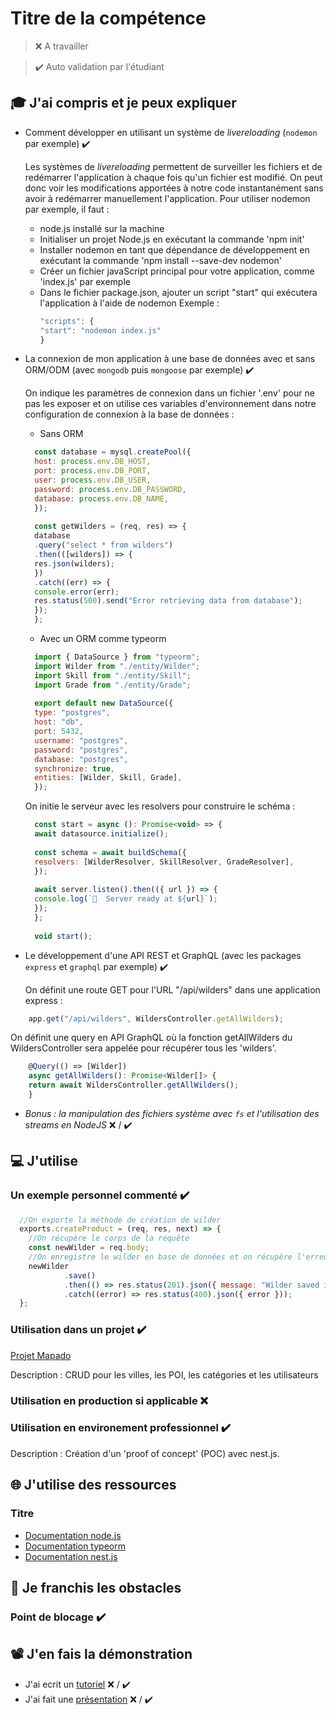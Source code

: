 # Titre de la compétence

> ❌ A travailler

> ✔️ Auto validation par l'étudiant

## 🎓 J'ai compris et je peux expliquer

- Comment développer en utilisant un système de *livereloading* (`nodemon` par exemple) ✔️
  
  Les systèmes de *livereloading* permettent de surveiller les fichiers et de redémarrer l'application à chaque fois qu'un fichier est modifié. On peut donc voir les modifications apportées à notre code instantanément sans avoir à redémarrer manuellement l'application.
Pour utiliser nodemon par exemple, il faut :
  * node.js installé sur la machine
  * Initialiser un projet Node.js en exécutant la commande 'npm init'
  * Installer nodemon en tant que dépendance de développement en exécutant la commande 'npm install --save-dev nodemon'
  * Créer un fichier javaScript principal pour votre application, comme 'index.js' par exemple
  * Dans le fichier package.json, ajouter un script "start" qui exécutera l'application à l'aide de nodemon
    Exemple : 
    ```javascript
    "scripts": {
    "start": "nodemon index.js"
    }
    ```

- La connexion de mon application à une base de données avec et sans ORM/ODM (avec `mongodb` puis `mongoose` par exemple) ✔️

  On indique les paramètres de connexion dans un fichier '.env' pour ne pas les exposer et on utilise ces variables d'environnement dans notre configuration de connexion à la base de données :

  * Sans ORM 

  ```javascript
    const database = mysql.createPool({
    host: process.env.DB_HOST, 
    port: process.env.DB_PORT, 
    user: process.env.DB_USER,
    password: process.env.DB_PASSWORD,
    database: process.env.DB_NAME,
    });
    
    const getWilders = (req, res) => {
    database
    .query("select * from wilders")
    .then(([wilders]) => {
    res.json(wilders);
    })
    .catch((err) => {
    console.error(err);
    res.status(500).send("Error retrieving data from database");
    });
    };
  ```

  * Avec un ORM comme typeorm
  
  ```javascript
    import { DataSource } from "typeorm";
    import Wilder from "./entity/Wilder";
    import Skill from "./entity/Skill";
    import Grade from "./entity/Grade";
    
    export default new DataSource({
    type: "postgres",
    host: "db",
    port: 5432,
    username: "postgres",
    password: "postgres",
    database: "postgres",
    synchronize: true,
    entities: [Wilder, Skill, Grade],
    });
  ```
    
  On initie le serveur avec les resolvers pour construire le schéma :

  ```javascript
    const start = async (): Promise<void> => {
    await datasource.initialize();
    
    const schema = await buildSchema({
    resolvers: [WilderResolver, SkillResolver, GradeResolver],
    });
    
    await server.listen().then(({ url }) => {
    console.log(`🚀  Server ready at ${url}`);
    });
    };
    
    void start();
  ```

- Le développement d'une API REST et GraphQL (avec les packages `express` et `graphql` par exemple) ✔️

  On définit une route GET pour l'URL "/api/wilders" dans une application express :

```javascript
    app.get("/api/wilders", WildersController.getAllWilders);
```

  On définit une query en API GraphQL où la fonction getAllWilders du WildersController sera appelée pour récupérer tous les 'wilders'.

```javascript
    @Query(() => [Wilder])
    async getAllWilders(): Promise<Wilder[]> {    
    return await WildersController.getAllWilders();
    }
```

- *Bonus : la manipulation des fichiers système avec `fs` et l'utilisation des streams en NodeJS* ❌ / ✔️

## 💻 J'utilise

### Un exemple personnel commenté ✔️

```javascript
  //On exporte la méthode de création de wilder
  exports.createProduct = (req, res, next) => {
    //On récupère le corps de la requête
    const newWilder = req.body;
    //On enregistre le wilder en base de données et on récupère l'erreur si on rencontre un problème lors de l'enregistrement
    newWilder
            .save()
            .then(() => res.status(201).json({ message: "Wilder saved in db" }))
            .catch((error) => res.status(400).json({ error }));
  };
```

### Utilisation dans un projet ✔️

[Projet Mapado](https://github.com/WildCodeSchool/2209-wns-adleman-mapado)

Description : CRUD pour les villes, les POI, les catégories et les utilisateurs

### Utilisation en production si applicable ❌

### Utilisation en environement professionnel ✔️

Description : Création d'un 'proof of concept' (POC) avec nest.js. 

## 🌐 J'utilise des ressources

### Titre

- [Documentation node.js](https://nodejs.org/en/docs)
- [Documentation typeorm](https://typeorm.io/)
- [Documentation nest.js](https://docs.nestjs.com/)

## 🚧 Je franchis les obstacles

### Point de blocage ✔️

## 📽️ J'en fais la démonstration

- J'ai ecrit un [tutoriel](...) ❌ / ✔️
- J'ai fait une [présentation](...) ❌ / ✔️
